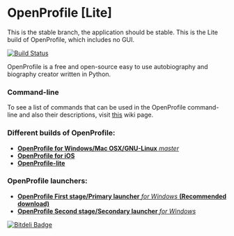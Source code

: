 OpenProfile [Lite]
===========

This is the stable branch, the application should be stable. This is the Lite build of OpenProfile, which includes no GUI.


[![Build Status](https://travis-ci.org/deavmi/OpenProfile.png?branch=master)](https://travis-ci.org/deavmi/OpenProfile)

OpenProfile is a free and open-source easy to use autobiography and biography creator written in Python.

### Command-line

To see a list of commands that can be used in the OpenProfile command-line and also their descriptions, visit [this](https://github.com/deavmi/OpenProfile/wiki/Commands) wiki page.

### Different builds of OpenProfile:

* [**OpenProfile for Windows/Mac OSX/GNU-Linux** _master_](https://github.com/deavmi/OpenProfile/tree/master)
* [**OpenProfile for iOS**](https://github.com/deavmi/OpenProfile/tree/OpenProfile-lite)
* [**OpenProfile-lite**](https://github.com/deavmi/OpenProfile/tree/OpenProfile-for-iOS)

### OpenProfile launchers:

* [**OpenProfile First stage/Primary launcher** _for Windows_ **(Recommended download)**](https://github.com/deavmi/OP-first-stage-launcher_windows)
* [**OpenProfile Second stage/Secondary launcher** _for Windows_](https://github.com/deavmi/OP-second-stage-launcher_windows)

[![Bitdeli Badge](https://d2weczhvl823v0.cloudfront.net/deavmi/openprofile/trend.png)](https://bitdeli.com/free "Bitdeli Badge")
